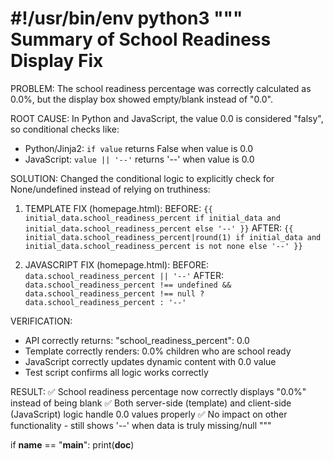 #!/usr/bin/env python3
"""
Summary of School Readiness Display Fix
=======================================

PROBLEM:
The school readiness percentage was correctly calculated as 0.0%, but the display box showed empty/blank instead of "0.0".

ROOT CAUSE:
In Python and JavaScript, the value 0.0 is considered "falsy", so conditional checks like:
- Python/Jinja2: `if value` returns False when value is 0.0
- JavaScript: `value || '--'` returns '--' when value is 0.0

SOLUTION:
Changed the conditional logic to explicitly check for None/undefined instead of relying on truthiness:

1. TEMPLATE FIX (homepage.html):
   BEFORE: `{{ initial_data.school_readiness_percent if initial_data and initial_data.school_readiness_percent else '--' }}`
   AFTER:  `{{ initial_data.school_readiness_percent|round(1) if initial_data and initial_data.school_readiness_percent is not none else '--' }}`

2. JAVASCRIPT FIX (homepage.html):
   BEFORE: `data.school_readiness_percent || '--'`
   AFTER:  `data.school_readiness_percent !== undefined && data.school_readiness_percent !== null ? data.school_readiness_percent : '--'`

VERIFICATION:
- API correctly returns: "school_readiness_percent": 0.0
- Template correctly renders: <span id="readinessPercentage">0.0</span>% children who are school ready
- JavaScript correctly updates dynamic content with 0.0 value
- Test script confirms all logic works correctly

RESULT:
✅ School readiness percentage now correctly displays "0.0%" instead of being blank
✅ Both server-side (template) and client-side (JavaScript) logic handle 0.0 values properly
✅ No impact on other functionality - still shows '--' when data is truly missing/null
"""

if __name__ == "__main__":
    print(__doc__)
